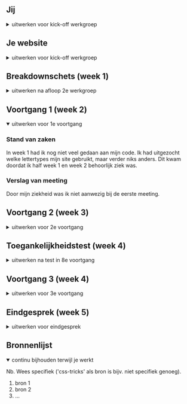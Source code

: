## Jij

<details>
<summary>uitwerken voor kick-off werkgroep</summary>

### Auteur:
Isabel Erven
 
#### Je startniveau:
Blauw
#### Je focus:
Surface plane
 
</details>





## Je website

<details>
<summary>uitwerken voor kick-off werkgroep</summary>

### Je opdracht:
https://www.spaghetteria.com/
 
#### Screenshot(s) van de eerste pagina (small screen): 
hier de naam van de pagina  
<img src="images/dummy-plaatje.jpg" width="375px" alt="omschrijving van de pagina">

#### Screenshot(s) van de tweede pagina (small screen):
hier de naam van de pagina  
<img src="images/dummy-plaatje.jpg" width="375px" alt="omschrijving van de pagina">
 
</details>



## Breakdownschets (week 1)

<details>
<summary>uitwerken na afloop 2e werkgroep</summary>

### de hele pagina: 
<img src="images/dummy-plaatje.jpg" width="375px" alt="breakdown van de hele pagina">

### dynamisch deel (bijv menu): 
<img src="images/dummy-plaatje.jpg" width="375px" alt="breakdown van een dynamisch deel">

</details>





## Voortgang 1 (week 2)

<details open>
<summary>uitwerken voor 1e voortgang</summary>

### Stand van zaken
In week 1 had ik nog niet veel gedaan aan mijn code. Ik had uitgezocht welke lettertypes mijn site gebruikt, maar verder niks anders. Dit kwam doordat ik half week 1 en week 2 behoorlijk ziek was.

### Verslag van meeting
Door mijn ziekheid was ik niet aanwezig bij de eerste meeting.
 
</details>



## Voortgang 2 (week 3)

<details>
<summary>uitwerken voor 2e voortgang</summary>

### Stand van zaken
Week twee begon ik eindelijk aan mijn code. Ik had de html van de eerste site geschreven en de goede lettertypes hierop toegepast.

 
### Verslag van meeting
Na de meeting met de docent kreeg ik voornamelijk als advies om goed te werk te gaan deze week. Ik liep namelijk erg achter. Het idee was dat ik per les te werk moest gaan om zo alles in een goede volgorde een beetje in te halen.

</details>





## Toegankelijkheidstest (week 4)

<details>
<summary>uitwerken na test in 8e voortgang</summary>

### Bevindingen
Lijst met je bevindingen die in de test naar voren kwamen:
 - Knoppen moeten groot genoeg zijn. Dit is voor mensen die problemen hebben met hun ogen, maar ook als je last hebt van stuiptrekkingen.
 - P teksten zie je niet heel goed als je een wazig zicht hebt.
 - Contrasten waren goed alleen de rood op wit kleuren in de dark-theme niet.
 - Bij screen reader miste ik nog een aantal alt teksten.

#### Knopgroottes
In de les had ik mijn site uitgetest met een shockapparaat aan. Dit stimuleerd hoe mensen mijn site kunnen ervaren terwijl ze stuiptrekkingen hebben.
Het apparaat maakte mijn site moeilijker in gebruik doordat klikken erg lastig was. 
 <img src="./images/ToegankelijkheidsTesten.jpeg" width="375px" alt="foto van mij met een schokapparaat aan mijn arm">

Ik los dit probleem op door :hover toe te voegen aan knoppen zodat je niet de muis per se hoeft te gebruiken en door de knoppen niet te klein maken.


#### P-teksten
In de les had ik ook meerdere brillen op gedaan om te onderzoeken of mijn site dan nog steeds goed werkt. Bij de bril die je zich wazig maakt, viel mij op dat de p teksten moeilijker te lezen werden

Ik los dit op door de teksten iets te vergroten dan de orginele site en door een knop te hebben die de teksten groter kan maken.


#### Dark theme 
Bij de rest van de brillen kon je het contrast van je site controleren. Bij de lichte versie van de site waren er nergens problemen, maar bij de donkere versie waren de grijze teksten moeilijk te lezen als ze een rode achtergrond hadden.

Dit ga ik oplossen door de grijze tekst kleuren iets witter te maken.


#### Alt teksten
In de les had ik ook een screenreader gebruikt. Bij dit ontdekte ik dat ik in mijn html op sommige plekken alt teksten was vergeten.

Dit los ik op door al mijn afbeeldingen na te gaan of ik overal wel alt teksten heb.

</details>





## Voortgang 3 (week 4)

<details>
<summary>uitwerken voor 3e voortgang</summary>

### Stand van zaken
hier dit ging goed & dit was lastig (neem ook screenshots op van delen van je website en code)

### Verslag van meeting
hier na afloop snel de uitkomsten van de meeting vastleggen

- punt 1
- punt 2
- nog een punt
- ...

</details>





## Eindgesprek (week 5)

<details>
<summary>uitwerken voor eindgesprek</summary>

### Stand van zaken
hier dit ging goed & dit was lastig (neem ook screenshots op van delen van je website en code)

### Screenshot(s)

hier screenshot(s) van je eindresultaat

</details>





## Bronnenlijst

<details open>
<summary>continu bijhouden terwijl je werkt</summary>

Nb. Wees specifiek ('css-tricks' als bron is bijv. niet specifiek genoeg).

1. bron 1
2. bron 2
3. ...

</details>
